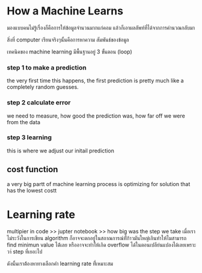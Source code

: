 # How a Machine Learns

มองแบบคนไม่รู้เรื่องก็คือการให้ข้อมูลจำนวนมากแก่คอม แล้วก็เอาผลลัพท์ที่ได้จากการคำนวณกลับมา

สิ่งที่ computer เรียนจริงๆนั้นคือการหาความ สัมพันธ์ของข้อมูล

เทคนิคของ machine learning มีพื้นฐานอยู่ 3 ขั้นตอน (loop)

### step 1 to make a prediction

the very first time this happens, the first prediction is pretty much like a completely random guesses.

### step 2 calculate error

we need to measure, how good the prediction was, how far off we were from the data

### step 3 learning 

this is where we adjust our initail prediction

## cost function

a very big partt of machine learning process is optimizing for solution that has the lowest costt

# Learning rate 

multipier in code >> jupter notebook >> how big was the step we take
เมื่อเราไม่ระวังในการเขียน algorithm ก็อาจจะตกอยู่ในสถาณการณ์ที่่ก้าวมันใหญ่เกินทำให้ไมสามารถ find minimun value ได้้เลย หรืออาจจะทำให้เกิด overflow ได้ในตอนเปลีย่นแปลงได้เลยเพราะวา่ step ที่เยอะไป

ดังนั้นเราต้้องหาทางเลือกค่่า learning rate ที่่เหมาะสม